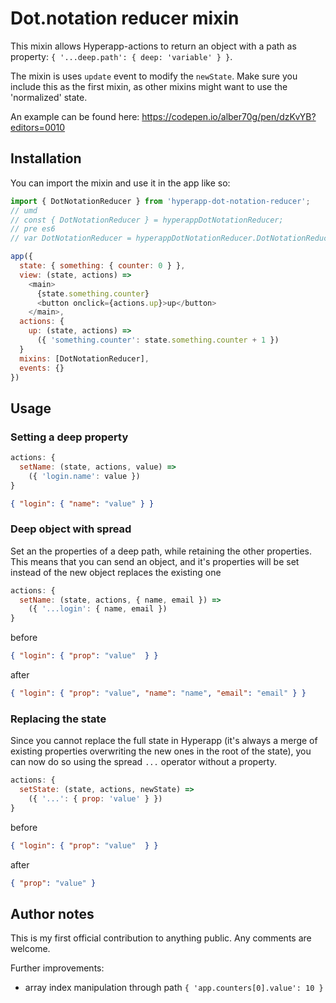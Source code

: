 Dot.notation reducer mixin
==========================

This mixin allows Hyperapp-actions to return an object with a path as property: `{ '...deep.path': { deep: 'variable' } }`.

The mixin is uses `update` event to modify the `newState`.
Make sure you include this as the first mixin, as other mixins might want to use the 'normalized' state.

An example can be found here:  https://codepen.io/alber70g/pen/dzKvYB?editors=0010

Installation
------------

You can import the mixin and use it in the app like so:

```javascript
import { DotNotationReducer } from 'hyperapp-dot-notation-reducer';
// umd
// const { DotNotationReducer } = hyperappDotNotationReducer;
// pre es6
// var DotNotationReducer = hyperappDotNotationReducer.DotNotationReducer;

app({
  state: { something: { counter: 0 } },
  view: (state, actions) =>
    <main>
      {state.something.counter}
      <button onclick={actions.up}>up</button>
    </main>,
  actions: {
    up: (state, actions) =>
      ({ 'something.counter': state.something.counter + 1 })
  }
  mixins: [DotNotationReducer],
  events: {}
})
```

Usage
-----

### Setting a deep property

```javascript
actions: {
  setName: (state, actions, value) =>
    ({ 'login.name': value })
}
```
```json
{ "login": { "name": "value" } }
```

### Deep object with spread
Set an the properties of a deep path, while retaining the other properties.
This means that you can send an object, and it's properties will be set instead of the new object replaces the existing one

```javascript
actions: {
  setName: (state, actions, { name, email }) =>
    ({ '...login': { name, email })
}
```

before
```json
{ "login": { "prop": "value"  } }
```

after
```json
{ "login": { "prop": "value", "name": "name", "email": "email" } }
```

### Replacing the state
Since you cannot replace the full state in Hyperapp (it's always a merge of existing properties overwriting the new ones in the root of the state),
you can now do so using the spread `...` operator without a property.

```javascript
actions: {
  setState: (state, actions, newState) =>
    ({ '...': { prop: 'value' } })
}
```

before
```json
{ "login": { "prop": "value"  } }
```

after
```json
{ "prop": "value" }
```

Author notes
------------

This is my first official contribution to anything public. Any comments are welcome.

Further improvements:

- array index manipulation through path `{ 'app.counters[0].value': 10 } `
